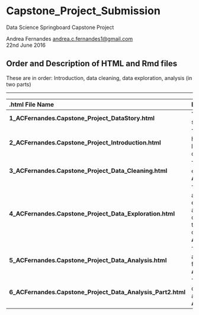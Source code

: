 # Capstone_Project_Submission

Data Science Springboard Capstone Project 

Andrea Fernandes andrea.c.fernandes1@gmail.com  
22nd June 2016



## Order and Description of HTML and Rmd files 

These are in order: Introduction, data cleaning, data exploration, analysis (in two parts)

******

|.html File Name        | Brief Description |   
|:---------------------|:------------------|
| **1_ACFernandes.Capstone_Project_DataStory.html** | This file briefly walks through the aims and findings of the study. |
| **2_ACFernandes.Capstone_Project_Introduction.html** | This file introduces the concept of the ethnic density effect, how to measure it, introduces some results from the literature, introduces the cohort and dataset and states the current aims of this project. |
| **3_ACFernandes.Capstone_Project_Data_Cleaning.html** | The raw data (named `ed`) has been cleaned (and renamed `edclean`). The code can be found here **ACFernandes.Capstone_Project_Data_Cleaning.Rmd** |
| **4_ACFernandes.Capstone_Project_Data_Exploration.html** | The cleaned data has been explored and saved for further analysis. This file explores visually the association between ethnic density and death by suicide, with which we can form a hypothesis to test. It also unveils a potential demonstration of "the ethnic density effect" by comparing ethnic density of the community to ethnic density within the trust. The code can be found here **ACFernandes.Capstone_Project_Data_Exploration.Rmd**|
| **5_ACFernandes.Capstone_Project_Data_Analysis.html** | This file explores the association between death by suicide and ethnic density scores. The data anaysis code can be found here: **ACFernandes.Capstone_Project_Data_Analysis.Rmd**  |
| **6_ACFernandes.Capstone_Project_Data_Analysis_Part2.html** | This file explores the association between trust ethnic density and community ethnic density scores. The data anaysis code can be found here: **ACFernandes.Capstone_Project_Data_Analysis_Part2.Rmd** |
